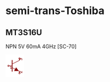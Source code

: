 # semi-trans-Toshiba

## MT3S16U
NPN 5V 60mA 4GHz [SC-70]

![MT3S16U__1__1](/images/semi-trans-Toshiba__MT3S16U__1__1.png?raw=true) 

